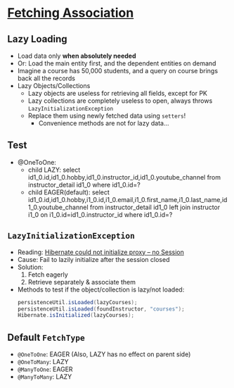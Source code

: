 # [Fetching Association](https://docs.jboss.org/hibernate/orm/6.6/userguide/html_single/Hibernate_User_Guide.html#best-practices-fetching-associations)

## Lazy Loading

* Load data only **when absolutely needed**
* Or: Load the main entity first, and the dependent entities on demand 
* Imagine a course has 50,000 students, and a query on course brings back all the records
* Lazy Objects/Collections
  - Lazy objects are useless for retrieving all fields, except for PK
  - Lazy collections are completely useless to open, always throws `LazyInitializationException`
  - Replace them using newly fetched data using `setters`!
    - Convenience methods are not for lazy data...

## Test

* @OneToOne: 
  * child LAZY: select id1_0.id,id1_0.hobby,id1_0.instructor_id,id1_0.youtube_channel from instructor_detail id1_0 where id1_0.id=?
  * child EAGER(default): select id1_0.id,id1_0.hobby,i1_0.id,i1_0.email,i1_0.first_name,i1_0.last_name,id1_0.youtube_channel from instructor_detail id1_0 left join instructor i1_0 on i1_0.id=id1_0.instructor_id where id1_0.id=?

## `LazyInitializationException`

* Reading: [Hibernate could not initialize proxy – no Session](https://www.baeldung.com/hibernate-initialize-proxy-exception)
* Cause: Fail to lazily initialize after the session closed
* Solution:
  1. Fetch eagerly
  2. Retrieve separately & associate them
* Methods to test if the object/collection is lazy/not loaded:
  ```java
  persistenceUtil.isLoaded(lazyCourses);
  persistenceUtil.isLoaded(foundInstructor, "courses");
  Hibernate.isInitialized(lazyCourses);
  ```

## Default `FetchType`

* `@OneToOne`: EAGER (Also, LAZY has no effect on parent side)
* `@OneToMany`: LAZY
* `@ManyToOne`: EAGER
* `@ManyToMany`: LAZY